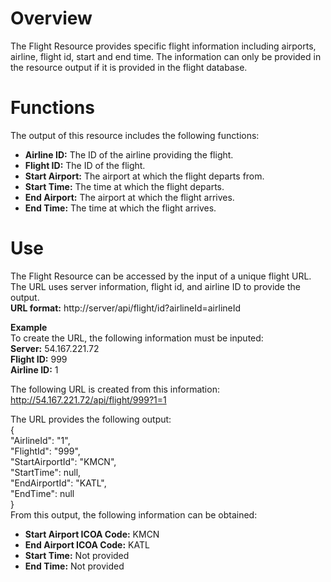 # Overview 
The Flight Resource provides specific flight information including airports, airline, flight id, start and end time. The information can only be provided in the resource output if it is provided in the flight database. 
# Functions   
The output of this resource includes the following functions:  
- **Airline ID:** The ID of the airline providing the flight. 
- **Flight ID:** The ID of the flight.  
- **Start Airport:** The airport at which the flight departs from.  
- **Start Time:** The time at which the flight departs.  
- **End Airport:** The airport at which the flight arrives.
- **End Time:** The time at which the flight arrives.
# Use 
The Flight Resource can be accessed by the input of a unique flight URL. The URL uses server information, flight id, and airline ID to provide the output.  
**URL format:**  http://server/api/flight/id?airlineId=airlineId  
  
  **Example**  
  To create the URL, the following information must be inputed:  
  **Server:** 54.167.221.72  
  **Flight ID:** 999  
  **Airline ID:** 1 

  The following URL is created from this information:
  http://54.167.221.72/api/flight/999?1=1  

  The URL provides the following output:  
  {  
    "AirlineId": "1",  
    "FlightId": "999",  
    "StartAirportId": "KMCN",  
    "StartTime": null,  
    "EndAirportId": "KATL",  
    "EndTime": null  
}  
From this output, the following information can be obtained:  
- **Start Airport ICOA Code:** KMCN  
- **End Airport ICOA Code:** KATL  
- **Start Time:** Not provided  
- **End Time:** Not provided



